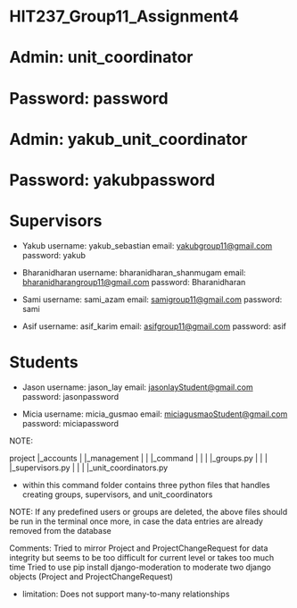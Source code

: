 # HIT237_Group11_Assignment4

# Admin:  unit_coordinator
# Password: password

# Admin: yakub_unit_coordinator
# Password: yakubpassword

# Supervisors
- Yakub
username: yakub_sebastian
email: yakubgroup11@gmail.com
password: yakub

- Bharanidharan
username: bharanidharan_shanmugam
email: bharanidharangroup11@gmail.com
password: Bharanidharan

- Sami
username: sami_azam
email: samigroup11@gmail.com
password: sami

- Asif
username: asif_karim
email: asifgroup11@gmail.com
password: asif


# Students
- Jason
username: jason_lay
email: jasonlayStudent@gmail.com
password: jasonpassword

- Micia
username: micia_gusmao
email: miciagusmaoStudent@gmail.com
password: miciapassword

NOTE: 

project
|_accounts
|    |_management
|    |    |_command
|    |    |    |_groups.py
|    |    |    |_supervisors.py
|    |    |    |_unit_coordinators.py

- within this command folder contains three python files that handles creating groups, supervisors, and unit_coordinators


NOTE: If any predefined users or groups are deleted, the above files should be run in the terminal once more, in case the data entries are already removed from the database


Comments:
Tried to mirror Project and ProjectChangeRequest for data integrity but seems to be too difficult for current level or takes too much time
Tried to use pip install django-moderation to moderate two django objects (Project and ProjectChangeRequest)
- limitation: Does not support many-to-many relationships